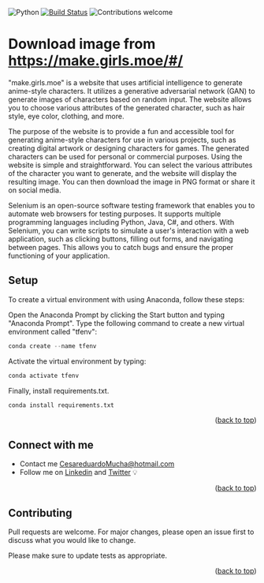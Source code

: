 
![Python](https://img.shields.io/badge/python-v3.10+-blue.svg)
[![Build Status](https://travis-ci.org/anfederico/clairvoyant.svg?branch=master)](https://travis-ci.org/anfederico/clairvoyant)
![Contributions welcome](https://img.shields.io/badge/contributions-welcome-orange.svg)

<a name="readme-top"></a>

# Download image from https://make.girls.moe/#/

"make.girls.moe" is a website that uses artificial intelligence to generate anime-style characters. It utilizes a generative adversarial network (GAN) to generate images of characters based on random input. The website allows you to choose various attributes of the generated character, such as hair style, eye color, clothing, and more.

The purpose of the website is to provide a fun and accessible tool for generating anime-style characters for use in various projects, such as creating digital artwork or designing characters for games. The generated characters can be used for personal or commercial purposes. Using the website is simple and straightforward. You can select the various attributes of the character you want to generate, and the website will display the resulting image. You can then download the image in PNG format or share it on social media.

Selenium is an open-source software testing framework that enables you to automate web browsers for testing purposes. It supports multiple programming languages including Python, Java, C#, and others. With Selenium, you can write scripts to simulate a user's interaction with a web application, such as clicking buttons, filling out forms, and navigating between pages. This allows you to catch bugs and ensure the proper functioning of your application.

## Setup

To create a virtual environment with using Anaconda, follow these steps:

Open the Anaconda Prompt by clicking the Start button and typing "Anaconda Prompt".
Type the following command to create a new virtual environment called "tfenv":

```python
conda create --name tfenv
```

Activate the virtual environment by typing:

```python
conda activate tfenv
```

Finally, install requirements.txt.

```python
conda install requirements.txt
```

<p align="right">(<a href="#readme-top">back to top</a>)</p>

## Connect with me

- Contact me CesareduardoMucha@hotmail.com
- Follow me on [Linkedin](https://www.linkedin.com/in/cesar-eduardo-mu%C3%B1oz-chavez-a00674186/) and [Twitter](https://twitter.com/CesarEd43166481) 💡

<p align="right">(<a href="#readme-top">back to top</a>)</p>

## Contributing

Pull requests are welcome. For major changes, please open an issue first
to discuss what you would like to change.

Please make sure to update tests as appropriate.

<p align="right">(<a href="#readme-top">back to top</a>)</p>

